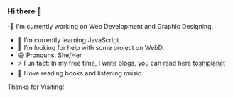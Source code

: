 ### Hi there 👋
-🔭 I’m currently working on Web Development and Graphic Designing.
- 🌱 I’m currently learning JavaScript.
- 🤔 I’m looking for help with some project on WebD.
- 😄 Pronouns: She/Her
- ⚡ Fun fact: In my free time, I write blogs, you can read here [toshiplanet](https://toshiplanet.blogspot.com/?fbclid=PAAaYDTBREz_MQOPS27lI5SAPWCqZWcDGFCb79RSCEAdRJUG5np4aSAmHVHhM&m=1) 
- 👯 I love reading books and listening music.

Thanks for Visiting!

<!--
**ToshikaRaikwar/ToshikaRaikwar** is a ✨ _special_ ✨ repository because its `README.md` (this file) appears on your GitHub profile.

Here are some ideas to get you started:

- 🔭 I’m currently working on ...
- 🌱 I’m currently learning ...
- 👯 I’m looking to collaborate on ...
- 🤔 I’m looking for help with ...
- 💬 Ask me about ...
- 📫 How to reach me: ...
- 😄 Pronouns: ...
- ⚡ Fun fact: ...
-->
